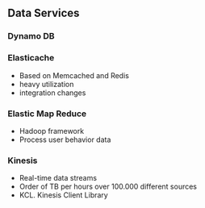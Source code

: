 ## Data Services

### Dynamo DB

### Elasticache
* Based on Memcached and Redis
* heavy utilization
* integration changes

### Elastic Map Reduce
* Hadoop framework
* Process user behavior data

### Kinesis
* Real-time data streams
* Order of TB per hours over 100.000 different sources
* KCL. Kinesis Client Library

